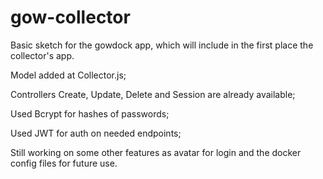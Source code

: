 # gow-collector

Basic sketch for the gowdock app, which will include in the first place the collector's app. 

Model added at Collector.js;

Controllers Create, Update, Delete and Session are already available;

Used Bcrypt for hashes of passwords;

Used JWT for auth on needed endpoints;

Still working on some other features as avatar for login and the docker config files for future use.
